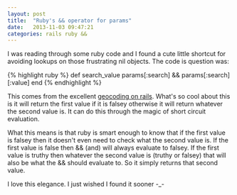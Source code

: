 ```yaml
---
layout: post
title:  "Ruby's && operator for params"
date:   2013-11-03 09:47:21
categories: rails ruby &&
---
```


I was reading through some ruby code and I found a cute little shortcut for avoiding lookups on those frustrating nil objects. The code is question was:

{% highlight ruby %}
def search_value
  params[:search] && params[:search][:value]
end
{% endhighlight %}

This comes from the excellent [geocoding on rails][gor]. What's so cool about this is it will return the first value if it is falsey otherwise it will return whatever the second value is. It can do this through the magic of short circuit evaluation.

What this means is that ruby is smart enough to know that if the first value is falsey then it doesn't even need to check what the second value is. If the first value is false then && (and) will always evaluate to falsey. If the first value is truthy then whatever the second value is (truthy or falsey) that will also be what the && should evaluate to. So it simply returns that second value.

I love this elegance. I just wished I found it sooner -_-


[gor]: https://learn.thoughtbot.com/products/22-geocoding-on-rails
